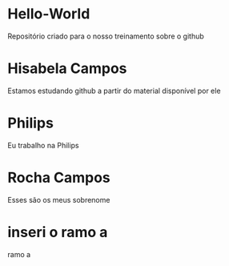# Hello-World
Repositório criado para o nosso treinamento sobre o github
# Hisabela Campos
Estamos estudando github a partir do material disponível por ele
# Philips
Eu trabalho na Philips
# Rocha Campos
Esses são os meus sobrenome
# inseri o ramo a
ramo a
